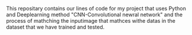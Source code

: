 This repositary contains our lines of code for my project that uses Python and Deeplearning method "CNN-Convolutional newral network" 
and the process of mathching the inputimage that mathces withe datas in the dataset that we have trained and tested.
